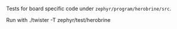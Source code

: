 Tests for board specific code under `zephyr/program/herobrine/src`.

Run with ./twister -T zephyr/test/herobrine
